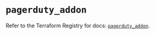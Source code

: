 # `pagerduty_addon`

Refer to the Terraform Registry for docs: [`pagerduty_addon`](https://registry.terraform.io/providers/pagerduty/pagerduty/3.12.0/docs/resources/addon).
